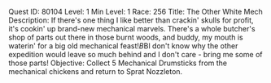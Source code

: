 Quest ID: 80104
Level: 1
Min Level: 1
Race: 256
Title: The Other White Mech
Description: If there's one thing I like better than crackin' skulls for profit, it's cookin' up brand-new mechanical marvels. There's a whole butcher's shop of parts out there in those burnt woods, and buddy, my mouth is waterin' for a big old mechanical feast!$B$BI don't know why the other expedition would leave so much behind and I don't care - bring me some of those parts!
Objective: Collect 5 Mechanical Drumsticks from the mechanical chickens and return to Sprat Nozzleton.
